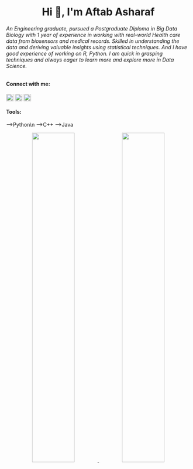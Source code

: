 <h1 align="center">Hi 👋, I'm Aftab Asharaf </h1>
<h6 align="left">An Engineering graduate, pursued a Postgraduate Diploma in Big Data Biology with 1 year of experience in working with real-world Health care data from biosensors and medical records. Skilled in understanding the data and deriving valuable insights using statistical techniques. And I have good experience of working on R, Python. I am quick in grasping techniques and always eager to learn more and explore more in Data Science.</h6>


<!-- <p align="left"> <a href="https://github.com/ryo-ma/github-profile-trophy"><img src="https://github-profile-trophy.vercel.app/?username=aftabashraf003" alt="aftabashraf003" /></a> </p> -->

<h4 align="left">Connect with me:</h4>
<p align="left">
<a href="https://linkedin.com/in/aftab-ashraf-av-223386117" target="blank"><img align="center" src="https://raw.githubusercontent.com/rahuldkjain/github-profile-readme-generator/master/src/images/icons/Social/linked-in-alt.svg" alt="aftab-ashraf-av-223386117" height="20" width="20" /></a>
<a href="https://kaggle.com/aftabashrafav" target="blank"><img align="center" src="https://raw.githubusercontent.com/rahuldkjain/github-profile-readme-generator/master/src/images/icons/Social/kaggle.svg" alt="aftabashrafav" height="20" width="20" /></a>
<a href="https://www.hackerrank.com/aftabashraf003" target="blank"><img align="center" src="https://raw.githubusercontent.com/rahuldkjain/github-profile-readme-generator/master/src/images/icons/Social/hackerrank.svg" alt="aftabashraf003" height="20" width="20" /></a>
</p>

<h4 align="left">Tools:</h4>
<p align="left">
<p>-->Python\n
  -->C++
  -->Java
</p>


<p align="center">
<a href="https://github-readme-stats.vercel.app/api?username=aftabashraf003&count_private=true&show_icons=true&include_all_commits=false&hide_border=true&hide_title=true">
  <img width="48%"  src="https://github-readme-stats.vercel.app/api?username=aftabashraf003&count_private=true&show_icons=true&include_all_commits=false&hide_border=true&hide_title=true" />
</a>
<a href="https://github-readme-streak-stats.herokuapp.com/?user=aftabashraf003&hide_border=true">
  <img width="48%"  src="https://github-readme-streak-stats.herokuapp.com/?user=aftabashraf003&hide_border=true" />
</a>
</p>

